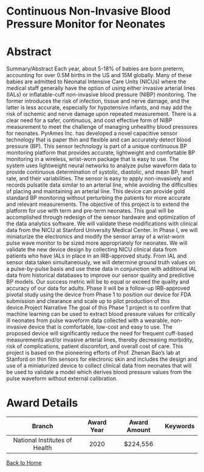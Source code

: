 
Continuous Non-Invasive Blood Pressure Monitor for Neonates
===========================================================

# Abstract


Summary/Abstract
Each year, about 5-18% of babies are born preterm, accounting for over 0.5M births in the US and 15M
globally. Many of these babies are admitted to Neonatal Intensive Care Units (NICUs) where the medical staff
generally have the option of using either invasive arterial lines (IALs) or inflatable-cuff non-invasive blood
pressure (NIBP) monitoring. The former introduces the risk of infection, tissue and nerve damage, and the
latter is less accurate, especially for hypotensive infants, and may add the risk of ischemic and nerve damage
upon repeated measurement. There is a clear need for a safer, continuous, and cost effective form of NIBP
measurement to meet the challenge of managing unhealthy blood pressures for neonates.
PyrAmes Inc. has developed a novel capacitive sensor technology that is paper thin and flexible and can
accurately detect blood pressure (BP). This sensor technology is part of a unique continuous BP monitoring
platform that provides accurate, lightweight and comfortable BP monitoring in a wireless, wrist-worn package
that is easy to use. The system uses lightweight neural networks to analyze pulse waveform data to provide
continuous determination of systolic, diastolic, and mean BP, heart rate, and their variabilities. The sensor is
easy to apply non-invasively and records pulsatile data similar to an arterial line, while avoiding the difficulties
of placing and maintaining an arterial line. This device can provide gold standard BP monitoring without
perturbing the patients for more accurate and relevant measurements.
The objective of this project is to extend the platform for use with term and pre-term neonates. This goal will be
accomplished through redesign of the sensor hardware and optimization of the data analytics software. We
will validate these modifications with clinical data from the NICU at Stanford University Medical Center.
In Phase I, we will miniaturize the electronics and modify the sensor array of a wrist-worn pulse wave monitor
to be sized more appropriately for neonates. We will validate the new device design by collecting NICU clinical
data from patients who have IALs in place in an IRB-approved study. From IAL and sensor data taken
simultaneously, we will determine ground truth values on a pulse-by-pulse basis and use these data in
conjunction with additional IAL data from historical databases to improve our sensor quality and predictive BP
models. Our success metric will be to equal or exceed the quality and accuracy of our data for adults.
Phase II will be a follow-up IRB-approved pivotal study using the device from Phase 1 to position our device for
FDA submission and clearance and scale up to pilot production of this device.Project Narrative
The goal of this Phase 1 project is to confirm that machine learning can be used to extract blood pressure
values for critically ill neonates from pulse waveform data collected with a wearable, non-invasive device that
is comfortable, low-cost and easy to use. The proposed device will significantly reduce the need for frequent
cuff-based measurements and/or invasive arterial lines, thereby decreasing morbidity, risk of complications,
patient discomfort, and overall cost of care. This project is based on the pioneering efforts of Prof. Zhenan
Bao’s lab at Stanford on thin film sensors for electronic skin and includes the design and use of a
miniaturized device to collect clinical data from neonates that will be used to validate a model which derives
blood pressure values from the pulse waveform without external calibration.  

# Award Details

|Branch|Award Year|Award Amount|Keywords|
| :---: | :---: | :---: | :---: |
|National Institutes of Health|2020|$224,556||
  
  


[Back to Home](https://github.com/chrischow/dod_sbir_awards#2444)